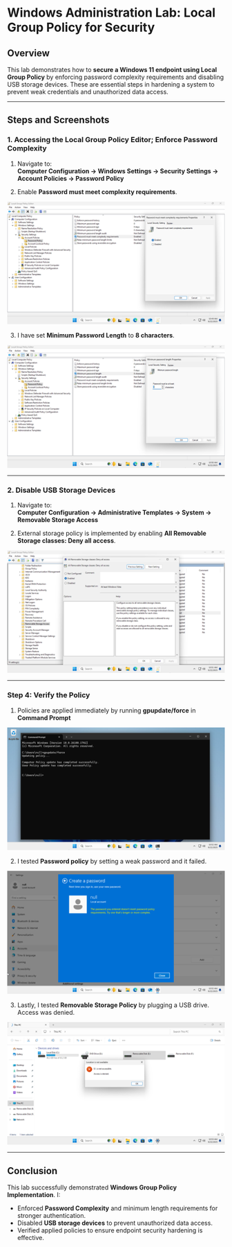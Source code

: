 # Windows Administration Lab: Local Group Policy for Security

## Overview
This lab demonstrates how to **secure a Windows 11 endpoint using Local Group Policy** by enforcing password complexity requirements and disabling USB storage devices. These are essential steps in hardening a system to prevent weak credentials and unauthorized data access.

---

## Steps and Screenshots

### 1. Accessing the Local Group Policy Editor; Enforce Password Complexity

1. Navigate to:  
**Computer Configuration → Windows Settings → Security Settings → Account Policies → Password Policy**

2. Enable **Password must meet complexity requirements**.  

![](./screenshots/Password_Complexity_Requirements.png)  

3. I have set **Minimum Password Length** to **8 characters**.  

![](./screenshots/Minimum_Password_Length.png) 

---

### 2. Disable USB Storage Devices

1. Navigate to:  
**Computer Configuration → Administrative Templates → System → Removable Storage Access**

2. External storage policy is implemented by enabling **All Removable Storage classes: Deny all access**.  

![](./screenshots/All_Removable_Storage_Classes.png)

---

### Step 4: Verify the Policy

1. Policies are applied immediately by running **gpupdate/force** in **Command Prompt**

![](./screenshots/Policy_Updated_CMD.png) 

2. I tested **Password policy** by setting a weak password and it failed. 

![](./screenshots/Password_Failed.png) 

3. Lastly, I tested **Removable Storage Policy** by plugging a USB drive. Access was denied.

![](./screenshots/USB_Access_Denied.png)

---

## Conclusion
This lab successfully demonstrated **Windows Group Policy Implementation**. I:

- Enforced **Password Complexity** and minimum length requirements for stronger authentication.  
- Disabled **USB storage devices** to prevent unauthorized data access.  
- Verified applied policies to ensure endpoint security hardening is effective.  
